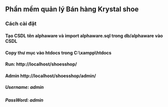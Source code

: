 ## Phần mềm quản lý Bán hàng Krystal shoe
### Cách cài đặt
#### Tạo CSDL tên alphaware và import alphaware.sql trong db/alphaware vào CSDL
#### Copy thư mục vào htdocs trong C:\xampp\htdocs
#### Run: http://localhost/shoesshop/
#### Admin http://localhost/shoesshop/admin/
##### Username: admin
##### PassWord: admin
